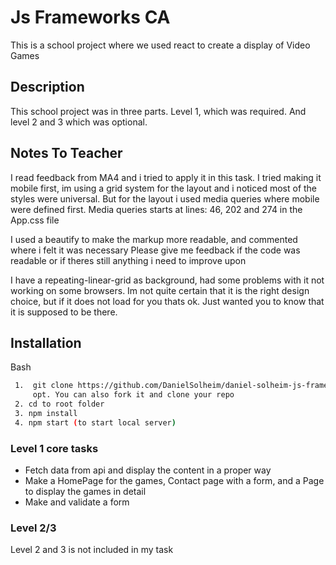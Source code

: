 # Js Frameworks CA
This is a school project where we used react to create a display of Video Games  

## Description
This school project was in three parts. Level 1, which was required. And level 2 and 3 which was optional.

## Notes To Teacher
I read feedback from MA4 and i tried to apply it in this task.
I tried making it mobile first, im using a grid system for the layout
and i noticed most of the styles were universal. But for the layout i used media queries where mobile were defined first.
Media queries starts at lines: 46, 202 and 274 in the App.css file

I used a beautify to make the markup more readable, and commented where i felt it was necessary
Please give me feedback if the code was readable or if theres still anything i need to improve upon

I have a repeating-linear-grid as background, had some problems with it not working on some browsers.
Im not quite certain that it is the right design choice, but if it does not load for you thats ok.
Just wanted you to know that it is supposed to be there.

## Installation
Bash
```bash
 1.  git clone https://github.com/DanielSolheim/daniel-solheim-js-frameworks-ca.js
     opt. You can also fork it and clone your repo
 2. cd to root folder
 3. npm install
 4. npm start (to start local server)
```


### Level 1 core tasks
- Fetch data from api and display the content in a proper way
- Make a HomePage for the games, Contact page with a form, and a Page to display the games in detail
- Make and validate a form


### Level 2/3
Level 2 and 3 is not included in my task
